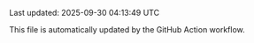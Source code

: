 Last updated: 2025-09-30 04:13:49 UTC

This file is automatically updated by the GitHub Action workflow.
